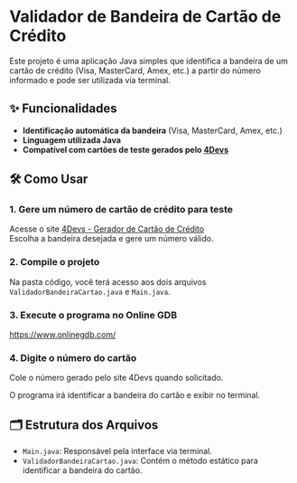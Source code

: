 # Validador de Bandeira de Cartão de Crédito

Este projeto é uma aplicação Java simples que identifica a bandeira de um cartão de crédito (Visa, MasterCard, Amex, etc.) a partir do número informado e pode ser utilizada via terminal.

## ✨ Funcionalidades

- **Identificação automática da bandeira** (Visa, MasterCard, Amex, etc.)
- **Linguagem utilizada Java**
- **Compatível com cartões de teste gerados pelo [4Devs](https://www.4devs.com.br/gerador_de_numero_cartao_credito)**

## 🛠️ Como Usar

### 1. Gere um número de cartão de crédito para teste

Acesse o site [4Devs - Gerador de Cartão de Crédito](https://www.4devs.com.br/gerador_de_numero_cartao_credito)  
Escolha a bandeira desejada e gere um número válido.

### 2. Compile o projeto

Na pasta código, você terá acesso aos dois arquivos `ValidadorBandeiraCartao.java` e `Main.java`.


### 3. Execute o programa no Online GDB

https://www.onlinegdb.com/


### 4. Digite o número do cartão

Cole o número gerado pelo site 4Devs quando solicitado.

O programa irá identificar a bandeira do cartão e exibir no terminal.

## 🗂️ Estrutura dos Arquivos

- `Main.java`: Responsável pela interface via terminal.
- `ValidadorBandeiraCartao.java`: Contém o método estático para identificar a bandeira do cartão.

